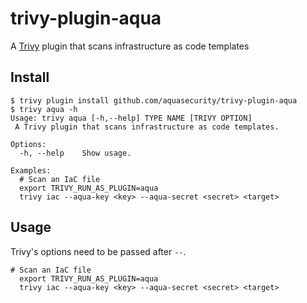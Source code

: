 # trivy-plugin-aqua
A [Trivy](https://github.com/aquasecurity/trivy) plugin that scans infrastructure as code templates

## Install

```
$ trivy plugin install github.com/aquasecurity/trivy-plugin-aqua
$ trivy aqua -h
Usage: trivy aqua [-h,--help] TYPE NAME [TRIVY OPTION]
 A Trivy plugin that scans infrastructure as code templates.

Options:
  -h, --help    Show usage.

Examples:
  # Scan an IaC file
  export TRIVY_RUN_AS_PLUGIN=aqua
  trivy iac --aqua-key <key> --aqua-secret <secret> <target>
```

## Usage
Trivy's options need to be passed after `--`.

```
# Scan an IaC file
  export TRIVY_RUN_AS_PLUGIN=aqua
  trivy iac --aqua-key <key> --aqua-secret <secret> <target>
```
